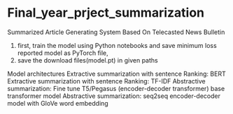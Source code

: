 # Final_year_prject_summarization
Summarized Article Generating System Based On Telecasted News Bulletin

1. first, train the model using Python notebooks and save minimum loss reported model as PyTorch file,
2. save the download files(model.pt) in given paths

Model architectures
Extractive summarization with sentence Ranking: BERT
Extractive summarization with sentence Ranking: TF-IDF
Abstractive summarization: Fine tune T5/Pegasus (encoder-decoder transformer) base transformer model
Abstractive summarization: seq2seq encoder-decoder model with GloVe word embedding
